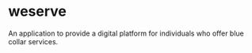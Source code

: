 # weserve

An application to provide a digital platform for individuals who offer blue collar services. 